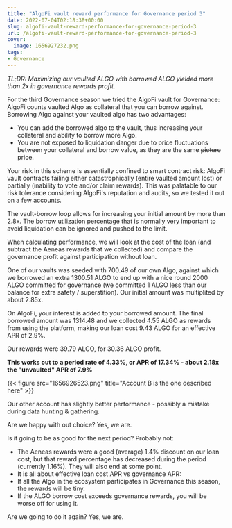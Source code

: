 ```yaml
---
title: "AlgoFi vault reward performance for Governance period 3"
date: 2022-07-04T02:18:38+00:00
slug: algofi-vault-reward-performance-for-governance-period-3
url: /algofi-vault-reward-performance-for-governance-period-3
cover:
  image: 1656927232.png
tags:
- Governance
---
```


*TL;DR: Maximizing our vaulted ALGO with borrowed ALGO yielded more than
2x in governance rewards profit.*

For the third Governance season we tried the AlgoFi vault for
Governance: AlgoFi counts vaulted Algo as collateral that you can borrow
against. Borrowing Algo against your vaulted algo has two advantages:

-   You can add the borrowed algo to the vault, thus increasing your
    collateral and ability to borrow more Algo.
-   You are not exposed to liquidation danger due to price fluctuations
    between your collateral and borrow value, as they are the same
    ~~picture~~ price.

Your risk in this scheme is essentially confined to smart contract risk:
AlgoFi vault contracts failing either catastrophically (entire vaulted
amount lost) or partially (inability to vote and/or claim rewards). This
was palatable to our risk tolerance considering AlgoFi\'s reputation and
audits, so we tested it out on a few accounts.

The vault-borrow loop allows for increasing your initial amount by more
than 2.8x. The borrow utilization percentage that is normally very
important to avoid liquidation can be ignored and pushed to the limit.

When calculating performance, we will look at the cost of the loan (and
subtract the Aeneas rewards that we collected) and compare the
governance profit against participation without loan.

One of our vaults was seeded with 700.49 of our own Algo, against which
we borrowed an extra 1300.51 ALGO to end up with a nice round 2000 ALGO
committed for governance (we committed 1 ALGO less than our balance for
extra safety / superstition). Our initial amount was multiplited by
about 2.85x.

On AlgoFi, your interest is added to your borrowed amount. The final
borrowed amount was 1314.48 and we collected 4.55 ALGO as rewards from
using the platform, making our loan cost 9.43 ALGO for an effective APR
of 2.9%.

Our rewards were 39.79 ALGO, for 30.36 ALGO profit.

**This works out to a period rate of 4.33%, or APR of 17.34% - about
2.18x the \"unvaulted\" APR of 7.9%**

{{< figure src="1656926523.png" title="Account B is the one described here" >}}

Our other account has slightly better performance - possibly a mistake
during data hunting & gathering.

Are we happy with out choice? Yes, we are.

Is it going to be as good for the next period? Probably not:

-   The Aeneas rewards were a good (average) 1.4% discount on our loan
    cost, but that reward percentage has decreased during the period
    (currently 1.16%). They will also end at some point.
-   It is all about effective loan cost APR vs governance APR:
-   If all the Algo in the ecosystem participates in Governance this
    season, the rewards will be tiny.
-   If the ALGO borrow cost exceeds governance rewards, you will be
    worse off for using it.

Are we going to do it again? Yes, we are.

